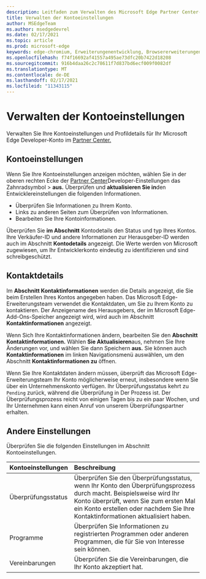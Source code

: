 ```yaml
---
description: Leitfaden zum Verwalten des Microsoft Edge Partner Center-Kontos
title: Verwalten der Kontoeinstellungen
author: MSEdgeTeam
ms.author: msedgedevrel
ms.date: 02/17/2021
ms.topic: article
ms.prod: microsoft-edge
keywords: edge-chromium, Erweiterungenentwicklung, Browsererweiterungen, Addons, Partner Center, Entwickler
ms.openlocfilehash: f74f16692af41557a495ae73dfc20b7422d18208
ms.sourcegitcommit: 916b4daa26c2c78611f7d837bd6ecf009f0082df
ms.translationtype: MT
ms.contentlocale: de-DE
ms.lasthandoff: 02/17/2021
ms.locfileid: "11343115"
---
```

# Verwalten der Kontoeinstellungen  

Verwalten Sie Ihre Kontoeinstellungen und Profildetails für Ihr Microsoft Edge Developer-Konto im [Partner Center.][MicrosoftPartnerCenter]  

## Kontoeinstellungen  

Wenn Sie Ihre Kontoeinstellungen anzeigen möchten, wählen Sie in der oberen rechten Ecke der [Partner Center][MicrosoftPartnerCenter]Developer-Einstellungen das Zahnradsymbol  >  **aus.**  Überprüfen und **aktualisieren Sie in**den Entwicklereinstellungen die folgenden Informationen.  

*   Überprüfen Sie Informationen zu Ihrem Konto.  
*   Links zu anderen Seiten zum Überprüfen von Informationen.  
*   Bearbeiten Sie Ihre Kontoinformationen.  
    
Überprüfen Sie **im Abschnitt** Kontodetails den Status und typ Ihres Kontos.  Ihre Verkäufer-ID und andere Informationen zur Herausgeber-ID werden auch im Abschnitt **Kontodetails** angezeigt.  Die Werte werden von Microsoft zugewiesen, um Ihr Entwicklerkonto eindeutig zu identifizieren und sind schreibgeschützt.  

## Kontaktdetails  

Im **Abschnitt Kontaktinformationen** werden die Details angezeigt, die Sie beim Erstellen Ihres Kontos angegeben haben.  Das Microsoft Edge-Erweiterungsteam verwendet die Kontaktdaten, um Sie zu Ihrem Konto zu kontaktieren.  Der Anzeigename des Herausgebers, der im Microsoft Edge-Add-Ons-Speicher angezeigt wird, wird auch im Abschnitt **Kontaktinformationen** angezeigt.  
  
Wenn Sich Ihre Kontaktinformationen ändern, bearbeiten Sie den **Abschnitt Kontaktinformationen.**  Wählen **Sie Aktualisieren**aus, nehmen Sie Ihre Änderungen vor, und wählen Sie dann Speichern **aus.**  Sie können auch **Kontaktinformationen** im linken Navigationsmenü auswählen, um den Abschnitt **Kontaktinformationen zu** öffnen.  

Wenn Sie Ihre Kontaktdaten ändern müssen, überprüft das Microsoft Edge-Erweiterungsteam Ihr Konto möglicherweise erneut, insbesondere wenn Sie über ein Unternehmenskonto verfügen.  Ihr Überprüfungsstatus kehrt zu `Pending` zurück, während die Überprüfung in Der Prozess ist.  Der Überprüfungsprozess reicht von einigen Tagen bis zu ein paar Wochen, und Ihr Unternehmen kann einen Anruf von unserem Überprüfungspartner erhalten.  

## Andere Einstellungen  

Überprüfen Sie die folgenden Einstellungen im Abschnitt Kontoeinstellungen.  

| Kontoeinstellungen | Beschreibung |  
|:--- |:--- |  
| Überprüfungsstatus | Überprüfen Sie den Überprüfungsstatus, wenn Ihr Konto den Überprüfungsprozess durch macht.  Beispielsweise wird Ihr Konto überprüft, wenn Sie zum ersten Mal ein Konto erstellen oder nachdem Sie Ihre Kontaktinformationen aktualisiert haben.  |  
| Programme | Überprüfen Sie Informationen zu registrierten Programmen oder anderen Programmen, die für Sie von Interesse sein können.  
| Vereinbarungen | Überprüfen Sie die Vereinbarungen, die Ihr Konto akzeptiert hat.  |  

<!-- links -->  

[MicrosoftPartnerCenter]: https://partner.microsoft.com/dashboard/microsoftedge/public/login?ref=dd "Partner Center"  
